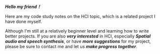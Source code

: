 ***Hello my friend！*** 

Here are my code study notes on the HCI topic, which is a related project I have done myself. 

Although I'm still at a relatively beginner level and learning how to write better projects. 
If you are also ***very interested*** in HCI, especially ***Spatial audio and speech synthesis***, or have ***more suggestions*** for my project, please be sure to contact me and let us ***make progress together***.
